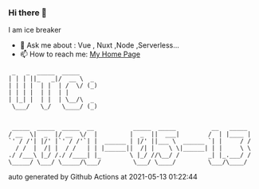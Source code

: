 ### Hi there 👋

I am ice breaker

- 💬 Ask me about : Vue , Nuxt ,Node ,Serverless...
- 📫 How to reach me: [My Home Page](https://icebreaker.top/)

```
 _   _  _____  _____     
| | | ||_   _|/  __ \  _ 
| | | |  | |  | /  \/ (_)
| | | |  | |  | |        
| |_| |  | |  | \__/\  _ 
 \___/   \_/   \____/ (_)
                         
                         
 _____  _____  _____  __           _____  _____          __   _____ 
/ __  \|  _  |/ __  \/  |         |  _  ||  ___|        /  | |____ |
`' / /'| |/' |`' / /'`| |  ______ | |/' ||___ \  ______ `| |     / /
  / /  |  /| |  / /   | | |______||  /| |    \ \|______| | |     \ \
./ /___\ |_/ /./ /____| |_        \ |_/ //\__/ /        _| |_.___/ /
\_____/ \___/ \_____/\___/         \___/ \____/         \___/\____/
```

auto generated by Github Actions at 2021-05-13 01:22:44
